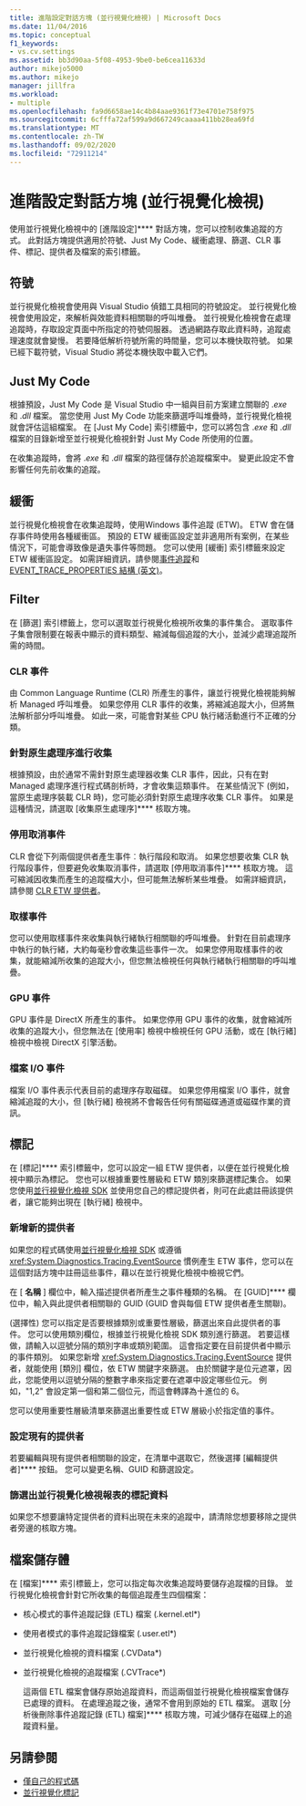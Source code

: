 ```yaml
---
title: 進階設定對話方塊 (並行視覺化檢視) | Microsoft Docs
ms.date: 11/04/2016
ms.topic: conceptual
f1_keywords:
- vs.cv.settings
ms.assetid: bb3d90aa-5f08-4953-9be0-be6cea11633d
author: mikejo5000
ms.author: mikejo
manager: jillfra
ms.workload:
- multiple
ms.openlocfilehash: fa9d6658ae14c4b84aae9361f73e4701e758f975
ms.sourcegitcommit: 6cfffa72af599a9d667249caaaa411bb28ea69fd
ms.translationtype: MT
ms.contentlocale: zh-TW
ms.lasthandoff: 09/02/2020
ms.locfileid: "72911214"
---
```

# <a name="advanced-settings-dialog-box-concurrency-visualizer"></a>進階設定對話方塊 (並行視覺化檢視)
使用並行視覺化檢視中的 [進階設定]**** 對話方塊，您可以控制收集追蹤的方式。  此對話方塊提供適用於符號、Just My Code、緩衝處理、篩選、CLR 事件、標記、提供者及檔案的索引標籤。

## <a name="symbols"></a>符號
 並行視覺化檢視會使用與 Visual Studio 偵錯工具相同的符號設定。 並行視覺化檢視會使用設定，來解析與效能資料相關聯的呼叫堆疊。  並行視覺化檢視會在處理追蹤時，存取設定頁面中所指定的符號伺服器。  透過網路存取此資料時，追蹤處理速度就會變慢。  若要降低解析符號所需的時間量，您可以本機快取符號。 如果已經下載符號，Visual Studio 將從本機快取中載入它們。

## <a name="just-my-code"></a>Just My Code
 根據預設，Just My Code 是 Visual Studio 中一組與目前方案建立關聯的 .*exe* 和 .*dll* 檔案。 當您使用 Just My Code 功能來篩選呼叫堆疊時，並行視覺化檢視就會評估這組檔案。 在 [Just My Code] 索引標籤中，您可以將包含 .*exe* 和 .*dll* 檔案的目錄新增至並行視覺化檢視針對 Just My Code 所使用的位置。

 在收集追蹤時，會將 .*exe* 和 .*dll* 檔案的路徑儲存於追蹤檔案中。  變更此設定不會影響任何先前收集的追蹤。

## <a name="buffering"></a>緩衝
 並行視覺化檢視會在收集追蹤時，使用Windows 事件追蹤 (ETW)。  ETW 會在儲存事件時使用各種緩衝區。  預設的 ETW 緩衝區設定並非適用所有案例，在某些情況下，可能會導致像是遺失事件等問題。  您可以使用 [緩衝] 索引標籤來設定 ETW 緩衝區設定。 如需詳細資訊，請參閱[事件追蹤](/windows/win32/etw/event-tracing-portal)和 [EVENT_TRACE_PROPERTIES 結構 (英文)](/windows/win32/api/evntrace/ns-evntrace-event_trace_properties)。

## <a name="filter"></a>Filter
 在 [篩選] 索引標籤上，您可以選取並行視覺化檢視所收集的事件集合。 選取事件子集會限制要在報表中顯示的資料類型、縮減每個追蹤的大小，並減少處理追蹤所需的時間。

### <a name="clr-events"></a>CLR 事件
 由 Common Language Runtime (CLR) 所產生的事件，讓並行視覺化檢視能夠解析 Managed 呼叫堆疊。  如果您停用 CLR 事件的收集，將縮減追蹤大小，但將無法解析部分呼叫堆疊。  如此一來，可能會對某些 CPU 執行緒活動進行不正確的分類。

### <a name="collect-for-native-processes"></a>針對原生處理序進行收集
 根據預設，由於通常不需針對原生處理器收集 CLR 事件，因此，只有在對 Managed 處理序進行程式碼剖析時，才會收集這類事件。  在某些情況下 (例如，當原生處理序裝載 CLR 時)，您可能必須針對原生處理序收集 CLR 事件。  如果是這種情況，請選取 [收集原生處理序]**** 核取方塊。

### <a name="disable-rundown-events"></a>停用取消事件
 CLR 會從下列兩個提供者產生事件︰執行階段和取消。  如果您想要收集 CLR 執行階段事件，但要避免收集取消事件，請選取 [停用取消事件]**** 核取方塊。  這可縮減因收集而產生的追蹤檔大小，但可能無法解析某些堆疊。 如需詳細資訊，請參閱 [CLR ETW 提供者](/dotnet/framework/performance/clr-etw-providers)。

### <a name="sample-events"></a>取樣事件
 您可以使用取樣事件來收集與執行緒執行相關聯的呼叫堆疊。 針對在目前處理序中執行的執行緒，大約每毫秒會收集這些事件一次。 如果您停用取樣事件的收集，就能縮減所收集的追蹤大小，但您無法檢視任何與執行緒執行相關聯的呼叫堆疊。

### <a name="gpu-events"></a>GPU 事件
 GPU 事件是 DirectX 所產生的事件。 如果您停用 GPU 事件的收集，就會縮減所收集的追蹤大小，但您無法在 [使用率] 檢視中檢視任何 GPU 活動，或在 [執行緒] 檢視中檢視 DirectX 引擎活動。

### <a name="file-io-events"></a>檔案 I/O 事件
 檔案 I/O 事件表示代表目前的處理序存取磁碟。  如果您停用檔案 I/O 事件，就會縮減追蹤的大小，但 [執行緒] 檢視將不會報告任何有關磁碟通道或磁碟作業的資訊。

## <a name="markers"></a>標記
 在 [標記]**** 索引標籤中，您可以設定一組 ETW 提供者，以便在並行視覺化檢視中顯示為標記。  您也可以根據重要性層級和 ETW 類別來篩選標記集合。  如果您使用[並行視覺化檢視 SDK](../profiling/concurrency-visualizer-sdk.md) 並使用您自己的標記提供者，則可在此處註冊該提供者，讓它能夠出現在 [執行緒] 檢視中。

### <a name="add-a-new-provider"></a>新增新的提供者
 如果您的程式碼使用[並行視覺化檢視 SDK](../profiling/concurrency-visualizer-sdk.md) 或遵循 <xref:System.Diagnostics.Tracing.EventSource> 慣例產生 ETW 事件，您可以在這個對話方塊中註冊這些事件，藉以在並行視覺化檢視中檢視它們。

 在 [ **名稱** ] 欄位中，輸入描述提供者所產生之事件種類的名稱。  在 [GUID]**** 欄位中，輸入與此提供者相關聯的 GUID (GUID 會與每個 ETW 提供者產生關聯)。

 (選擇性) 您可以指定是否要根據類別或重要性層級，篩選出來自此提供者的事件。  您可以使用類別欄位，根據並行視覺化檢視 SDK 類別進行篩選。  若要這樣做，請輸入以逗號分隔的類別字串或類別範圍。  這會指定要在目前提供者中顯示的事件類別。  如果您新增 <xref:System.Diagnostics.Tracing.EventSource> 提供者，就能使用 [類別] 欄位，依 ETW 關鍵字來篩選。  由於關鍵字是位元遮罩，因此，您能使用以逗號分隔的整數字串來指定要在遮罩中設定哪些位元。 例如，"1,2" 會設定第一個和第二個位元，而這會轉譯為十進位的 6。

 您可以使用重要性層級清單來篩選出重要性或 ETW 層級小於指定值的事件。

### <a name="configure-an-existing-provider"></a>設定現有的提供者
 若要編輯與現有提供者相關聯的設定，在清單中選取它，然後選擇 [編輯提供者]**** 按鈕。  您可以變更名稱、GUID 和篩選設定。

### <a name="filter-marker-data-out-of-concurrency-visualizer-reports"></a>篩選出並行視覺化檢視報表的標記資料
 如果您不想要讓特定提供者的資料出現在未來的追蹤中，請清除您想要移除之提供者旁邊的核取方塊。

## <a name="files"></a>檔案儲存體
 在 [檔案]**** 索引標籤上，您可以指定每次收集追蹤時要儲存追蹤檔的目錄。  並行視覺化檢視會針對它所收集的每個追蹤產生四個檔案：

- 核心模式的事件追蹤記錄 (ETL) 檔案 (<em>.</em>kernel.etl*)

- 使用者模式的事件追蹤記錄檔案 (<em>.</em>user.etl*)

- 並行視覺化檢視的資料檔案 (<em>.</em>CVData*)

- 並行視覺化檢視的追蹤檔案 (<em>.</em>CVTrace*)

  這兩個 ETL 檔案會儲存原始追蹤資料，而這兩個並行視覺化檢視檔案會儲存已處理的資料。  在處理追蹤之後，通常不會用到原始的 ETL 檔案。  選取 [分析後刪除事件追蹤記錄 (ETL) 檔案]**** 核取方塊，可減少儲存在磁碟上的追蹤資料量。

## <a name="see-also"></a>另請參閱
- [僅自己的程式碼](../profiling/just-my-code-threads-view.md)
- [並行視覺化標記](../profiling/concurrency-visualizer-markers.md)